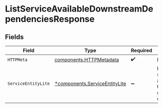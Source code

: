 # ListServiceAvailableDownstreamDependenciesResponse


## Fields

| Field                                                                         | Type                                                                          | Required                                                                      | Description                                                                   |
| ----------------------------------------------------------------------------- | ----------------------------------------------------------------------------- | ----------------------------------------------------------------------------- | ----------------------------------------------------------------------------- |
| `HTTPMeta`                                                                    | [components.HTTPMetadata](../../models/components/httpmetadata.md)            | :heavy_check_mark:                                                            | N/A                                                                           |
| `ServiceEntityLite`                                                           | [*components.ServiceEntityLite](../../models/components/serviceentitylite.md) | :heavy_minus_sign:                                                            | Retrieves all services that are available to be downstream dependencies       |